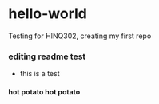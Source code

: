 # hello-world
Testing for HINQ302, creating my first repo
### editing readme test
* this is a test
#### hot potato hot potato
